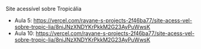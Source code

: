 Site acessível sobre Tropicália
- Aula 5: https://vercel.com/rayane-s-projects-2f46ba77/site-acess-vel-sobre-tropic-lia/8niJNzXNDYKrPkkM2G23AyPuWwsK
- Aula 10: https://vercel.com/rayane-s-projects-2f46ba77/site-acess-vel-sobre-tropic-lia/8niJNzXNDYKrPkkM2G23AyPuWwsK
